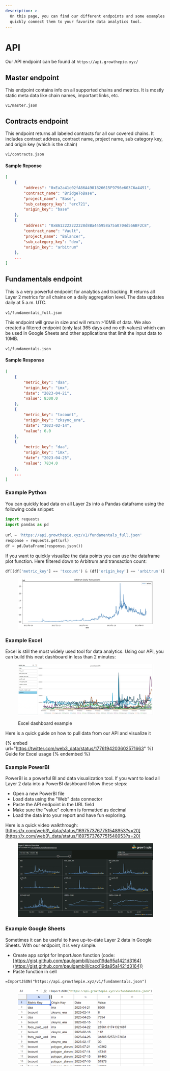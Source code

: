```yaml
---
description: >-
  On this page, you can find our different endpoints and some examples of how to
  quickly connect them to your favorite data analytics tool.
---
```


# API

Our API endpoint can be found at `https://api.growthepie.xyz/`

## Master endpoint

This endpoint contains info on all supported chains and metrics. It is mostly static meta data like chain names, important links, etc.

```
v1/master.json
```

## Contracts endpoint

This endpoint returns all labeled contracts for all our covered chains. It includes contract address, contract name, project name, sub category key, and origin key (which is the chain)

```
v1/contracts.json
```

#### Sample Reponse

```json
[
    {
        "address": "0xEa2a41c02fA86A4901826615F9796e603C6a4491",
        "contract_name": "BridgeToBase",
        "project_name": "Base",
        "sub_category_key": "erc721",
        "origin_key": "base"
    },
    {
        "address": "0xBA12222222228d8Ba445958a75a0704d566BF2C8",
        "contract_name": "Vault",
        "project_name": "Balancer",
        "sub_category_key": "dex",
        "origin_key": "arbitrum"
    },
    ...
]
```

## Fundamentals endpoint

This is a very powerful endpoint for analytics and tracking. It returns all Layer 2 metrics for all chains on a daily aggregation level. The data updates daily at 5 a.m. UTC.

`v1/fundamentals_full.json`

This endpoint will grow in size and will return >10MB of data. We also created a filtered endpoint (only last 365 days and no eth values) which can be used in Google Sheets and other applications that limit the input data to 10MB.

`v1/fundamentals.json`

#### Sample Response

```json
[
    {
        "metric_key": "daa",
        "origin_key": "imx",
        "date": "2023-04-21",
        "value": 8300.0
    },
    {
        "metric_key": "txcount",
        "origin_key": "zksync_era",
        "date": "2023-02-14",
        "value": 6.0
    },
    {
        "metric_key": "daa",
        "origin_key": "imx",
        "date": "2023-04-25",
        "value": 7834.0
    },
    ...
]
```

### **Example Python**

You can quickly load data on all Layer 2s into a Pandas dataframe using the following code snippet:

```python
import requests
import pandas as pd

url = 'https://api.growthepie.xyz/v1/fundamentals_full.json'
response = requests.get(url)
df = pd.DataFrame(response.json())
```

If you want to quickly visualize the data points you can use the dataframe plot function. Here filtered down to Arbitrum and transaction count:

```python
df[(df['metric_key'] == 'txcount') & (df['origin_key'] == 'arbitrum')].sort_values('date').plot(x='date', y='value', figsize=(15, 5), title='Arbitrum Daily Transactions')
```

<figure><img src=".gitbook/assets/Screenshot 2023-09-29 091713.png" alt=""><figcaption></figcaption></figure>

### Example Excel

Excel is still the most widely used tool for data analytics. Using our API, you can build this neat dashboard in less than 2 minutes:

<figure><img src=".gitbook/assets/Recording 2024-04-05 at 12.26.31.gif" alt=""><figcaption><p>Excel dashboard example</p></figcaption></figure>

Here is a quick guide on how to pull data from our API and visualize it

{% embed url="https://twitter.com/web3_data/status/1776194203602571663" %}
Guide for Excel usage
{% endembed %}

### Example PowerBI

PowerBI is a powerful BI and data visualization tool. If you want to load all Layer 2 data into a PowerBI dashboard follow these steps:

* Open a new PowerBI file
* Load data using the "Web" data connector
* Paste the API endpoint in the URL field
* Make sure the "value" column is formatted as decimal
* Load the data into your report and have fun exploring.

Here is a quick video walkthrough: [https://x.com/web3\_data/status/1697573767751548953?s=20](https://x.com/web3\_data/status/1697573767751548953?s=20)

<figure><img src=".gitbook/assets/Screenshot 2023-09-29 092125.png" alt=""><figcaption></figcaption></figure>

### Example Google Sheets

Sometimes it can be useful to have up-to-date Layer 2 data in Google Sheets. With our endpoint, it is very simple.

* Create app script for ImportJson function (code: [https://gist.github.com/paulgambill/cacd19da95a1421d3164](https://gist.github.com/paulgambill/cacd19da95a1421d3164))
* Paste function in cell

```
=ImportJSON("https://api.growthepie.xyz/v1/fundamentals.json")
```

<figure><img src=".gitbook/assets/Screenshot 2023-09-29 093630.png" alt=""><figcaption></figcaption></figure>
